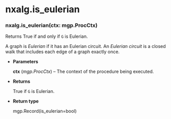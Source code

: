 # nxalg.is_eulerian


### nxalg.is_eulerian(ctx: mgp.ProcCtx)
Returns True if and only if `G` is Eulerian.

A graph is *Eulerian* if it has an Eulerian circuit. An *Eulerian
circuit* is a closed walk that includes each edge of a graph exactly
once.


* **Parameters**

    **ctx** (*mgp.ProcCtx*) – The context of the procedure being executed.



* **Returns**

    True if `G` is Eulerian.



* **Return type**

    mgp.Record(is_eulerian=bool)
